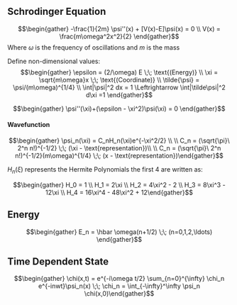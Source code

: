 ## Schrodinger Equation
$$\begin{gather} -\frac{1}{2m} \psi''(x) + [V(x)-E]\psi(x) = 0 \\ V(x) = \frac{m\omega^2x^2}{2} \end{gather}$$
Where $\omega$ is the frequency of oscillations and $m$ is the mass


Define non-dimensional values: 
$$\begin{gather} \epsilon = (2/\omega) E \;\; \text{(Energy)} \\ \xi = \sqrt{m\omega}x \;\; \text{(Coordinate)} \\ \tilde{\psi} = \psi/(m\omega)^{1/4} \\ \int|\psi|^2 dx = 1 \Leftrightarrow \int|\tilde\psi|^2 d\xi =1 \end{gather}$$

$$\begin{gather} \psi''(\xi)+(\epsilon - \xi^2)\psi(\xi) = 0 \end{gather}$$



#### Wavefunction
$$\begin{gather} \psi_n(\xi) = C_nH_n(\xi)e^{-\xi^2/2} \\ \\ C_n = (\sqrt{\pi}\ 2^n n!)^{-1/2} \;\; (\xi - \text{representation})\\ \\ C_n = (\sqrt{\pi}\ 2^n n!)^{-1/2}(m\omega)^{1/4} \;\; (x - \text{representation})\end{gather}$$

$H_n(\xi)$ represents the Hermite Polynomials the first 4 are written as:

$$\begin{gather} H_0 = 1 \\ H_1 = 2\xi \\ H_2 = 4\xi^2 - 2 \\ H_3 = 8\xi^3 - 12\xi \\ H_4 = 16\xi^4 - 48\xi^2 + 12\end{gather}$$

## Energy 
$$\begin{gather} E_n = \hbar \omega(n+1/2) \;\; (n=0,1,2,\ldots) \end{gather}$$

## Time Dependent State
$$\begin{gather} \chi(x,t) = e^{-i\omega t/2} \sum_{n=0}^{\infty} \chi_n e^{-inwt}\psi_n(x) \;\; \chi_n = \int_{-\infty}^\infty 
 \psi_n \chi(x,0)\end{gather}$$